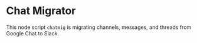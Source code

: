 # Chat Migrator

This node script `chatmig` is migrating channels, messages, and threads from Google Chat to Slack.